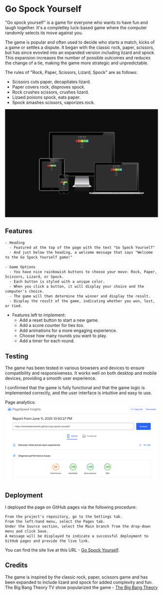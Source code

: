 # Go Spock Yourself

"Go spock yourself" is a game for everyone who wants to have fun and laugh together. It's a completley luck-based game where the computer randomly selects its move against you.

The game is popular and often used to decide who starts a match, kicks of a game or settles a dispute. It began with the classic rock, paper, scissors, but has since evovled into an expanded version including lizard and spock. This expansion increases the number of possible outcomes and reduces the change of a tie, making the game more strategic and unpredictable.

The rules of "Rock, Paper, Scissors, Lizard, Spock" are as follows:

- Scissors cuts paper, decapitates lizard.
- Paper covers rock, disproves spock.
- Rock crushes scissors, crushes lizard.
- Lizaed poisons spock, eats paper.
- Spock smashes scissors, vaporizes rock.

![Am I Responsive](/assets/images/am-i-responsive.png)

## Features

    - Heading
      - Featured at the top of the page with the text "Go Spock Yourself"
      - And just below the heading, a welcome message that says "Welcome to the Go Spock Yourself game!"

    - Game Options
      - You have nice rainbowish buttons to choose your move: Rock, Paper, Scissors, Lizard, or Spock.
      - Each button is styled with a unique color.
      - When you click a button, it will display your choice and the computer's choice.
      - The game will then determine the winner and display the result.
      - Display the result of the game, indicating whether you won, lost, or tied.

- Features left to implement:
  - Add a reset button to start a new game.
  - Add a score counter for ties too.
  - Add animations for a more engaging experience.
  - Choose how many rounds you want to play.
  - Add a timer for each round.

## Testing

The game has been tested in various browsers and devices to ensure compatibility and responsiveness. It works well on both desktop and mobile devices, providing a smooth user experience.

I confirmed that the game is fully functional and that the game logic is implemented correctly, and the user interface is intuitive and easy to use.

Page analytics:
![Page Analytics](/assets/images/page-analytics.png)

## Deployment

I deployed the page on GitHub pages via the following procedure:

    From the project's repository, go to the Settings tab.
    From the left-hand menu, select the Pages tab.
    Under the Source section, select the Main branch from the drop-down menu and click Save.
    A message will be displayed to indicate a successful deployment to GitHub pages and provide the live link.

You can find the site live at this URL - [Go Spock Yourself](https://andreaslarssamils.github.io/go-spock-yourself/).

## Credits

The game is inspired by the classic rock, paper, scissors game and has been expanded to include lizard and spock for added complexity and fun.
The Big Bang Theory TV show popularized the game - [The Big Bang Theory](https://bigbangtheory.fandom.com/wiki/Rock,_Paper,_Scissors,_Lizard,_Spock)
